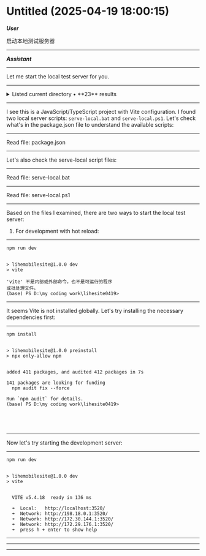 <!-- Generated by SpecStory -->

# Untitled (2025-04-19 18:00:15)

_**User**_

启动本地测试服务器

---

_**Assistant**_



---

Let me start the local test server for you.

---

<details>
            <summary>Listed current directory • **23** results</summary>
        
| Name |
|-------|
| 📁 `.cursor` |
| 📁 `docs` |
| 📄 `index.html` |
| 📁 `.git` |
| 📄 `.cursorindexingignore` |
| 📁 `.specstory` |
| 📄 `package-lock.json` |
| 📄 `.gitattributes` |
| 📄 `.gitignore` |
| 📄 `.npmrc` |
| 📄 `Dockerfile` |
| 📄 `eslint.config.js` |
| 📄 `ilihe_mobile_assets.md` |
| 📄 `nginx.conf` |
| 📄 `package.json` |
| 📄 `postcss.config.js` |
| 📁 `public` |
| 📄 `serve-local.bat` |
| 📄 `serve-local.ps1` |
| 📁 `src` |
| 📄 `tailwind.config.js` |
| 📄 `vite.config.js` |
| 📄 `zeabur.json` |

</details>

---

I see this is a JavaScript/TypeScript project with Vite configuration. I found two local server scripts: `serve-local.bat` and `serve-local.ps1`. Let's check what's in the package.json file to understand the available scripts:

---

Read file: package.json

---

Let's also check the serve-local script files:

---

Read file: serve-local.bat

---

Read file: serve-local.ps1

---

Based on the files I examined, there are two ways to start the local test server:

1. For development with hot reload:

---

```bash
npm run dev
```

```

> lihemobilesite@1.0.0 dev
> vite

'vite' 不是内部或外部命令，也不是可运行的程序
或批处理文件。
(base) PS D:\my coding work\lihesite0419>
```

---

It seems Vite is not installed globally. Let's try installing the necessary dependencies first:

---

```bash
npm install
```

```

> lihemobilesite@1.0.0 preinstall
> npx only-allow npm


added 411 packages, and audited 412 packages in 7s

141 packages are looking for funding
  npm audit fix --force

Run `npm audit` for details.
(base) PS D:\my coding work\lihesite0419>





```

---

Now let's try starting the development server:

---

```bash
npm run dev
```

```

> lihemobilesite@1.0.0 dev
> vite


  VITE v5.4.18  ready in 136 ms

  ➜  Local:   http://localhost:3520/
  ➜  Network: http://198.18.0.1:3520/
  ➜  Network: http://172.30.144.1:3520/
  ➜  Network: http://172.29.176.1:3520/
  ➜  press h + enter to show help
```

---



---



---

